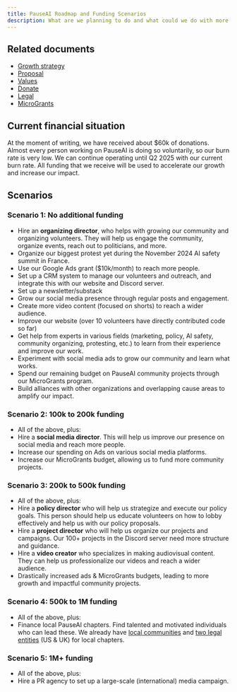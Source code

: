 ```yaml
---
title: PauseAI Roadmap and Funding Scenarios
description: What are we planning to do and what could we do with more funding?
---
```


## Related documents

- [Growth strategy](/growth-strategy)
- [Proposal](/proposal)
- [Values](/values)
- [Donate](/donate)
- [Legal](/legal)
- [MicroGrants](/microgrants)

## Current financial situation

At the moment of writing, we have received about $60k of donations.
Almost every person working on PauseAI is doing so voluntarily, so our burn rate is very low.
We can continue operating until Q2 2025 with our current burn rate.
All funding that we receive will be used to accelerate our growth and increase our impact.

## Scenarios

### Scenario 1: No additional funding

- Hire an **organizing director**, who helps with growing our community and organizing volunteers. They will help us engage the community, organize events, reach out to politicians, and more.
- Organize our biggest protest yet during the November 2024 AI safety summit in France.
- Use our Google Ads grant ($10k/month) to reach more people.
- Set up a CRM system to manage our volunteers and outreach, and integrate this with our website and Discord server.
- Set up a newsletter/substack
- Grow our social media presence through regular posts and engagement.
- Create more video content (focused on shorts) to reach a wider audience.
- Improve our website (over 10 volunteers have directly contributed code so far)
- Get help from experts in various fields (marketing, policy, AI safety, community organizing, protesting, etc.) to learn from their experience and improve our work.
- Experiment with social media ads to grow our community and learn what works.
- Spend our remaining budget on PauseAI community projects through our MicroGrants program.
- Build alliances with other organizations and overlapping cause areas to amplify our impact.

### Scenario 2: 100k to 200k funding

- All of the above, plus:
- Hire a **social media director**. This will help us improve our presence on social media and reach more people.
- Increase our spending on Ads on various social media platforms.
- Increase our MicroGrants budget, allowing us to fund more community projects.

### Scenario 3: 200k to 500k funding

- All of the above, plus:
- Hire a **policy director** who will help us strategize and execute our policy goals. This person should help us educate volunteers on how to lobby effectively and help us with our policy proposals.
- Hire a **project director** who will help us organize our projects and campaigns. Our 100+ projects in the Discord server need more structure and guidance.
- Hire a **video creator** who specializes in making audiovisual content. They can help us professionalize our videos and reach a wider audience.
- Drastically increased ads & MicroGrants budgets, leading to more growth and impactful community projects.

### Scenario 4: 500k to 1M funding

- All of the above, plus:
- Finance local PauseAI chapters. Find talented and motivated individuals who can lead these. We already have [local communities](/communities) and [two legal entities](/legal) (US & UK) for local chapters.

### Scenario 5: 1M+ funding

- All of the above, plus:
- Hire a PR agency to set up a large-scale (international) media campaign.
